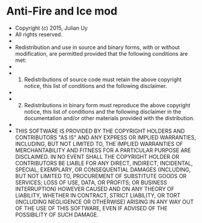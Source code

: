 Anti-Fire and Ice mod
=====================

* Copyright (c) 2015, Julian Uy
* All rights reserved.
* 
* Redistribution and use in source and binary forms, with or without modification, are permitted provided that the following conditions are met:
* 
* 1. Redistributions of source code must retain the above copyright notice, this list of conditions and the following disclaimer.
* 
* 2. Redistributions in binary form must reproduce the above copyright notice, this list of conditions and the following disclaimer in the documentation and/or other materials provided with the distribution.
* 
* THIS SOFTWARE IS PROVIDED BY THE COPYRIGHT HOLDERS AND CONTRIBUTORS "AS IS" AND ANY EXPRESS OR IMPLIED WARRANTIES, INCLUDING, BUT NOT LIMITED TO, THE IMPLIED WARRANTIES OF MERCHANTABILITY AND FITNESS FOR A PARTICULAR PURPOSE ARE DISCLAIMED. IN NO EVENT SHALL THE COPYRIGHT HOLDER OR CONTRIBUTORS BE LIABLE FOR ANY DIRECT, INDIRECT, INCIDENTAL, SPECIAL, EXEMPLARY, OR CONSEQUENTIAL DAMAGES (INCLUDING, BUT NOT LIMITED TO, PROCUREMENT OF SUBSTITUTE GOODS OR SERVICES; LOSS OF USE, DATA, OR PROFITS; OR BUSINESS INTERRUPTION) HOWEVER CAUSED AND ON ANY THEORY OF LIABILITY, WHETHER IN CONTRACT, STRICT LIABILITY, OR TORT (INCLUDING NEGLIGENCE OR OTHERWISE) ARISING IN ANY WAY OUT OF THE USE OF THIS SOFTWARE, EVEN IF ADVISED OF THE POSSIBILITY OF SUCH DAMAGE.
